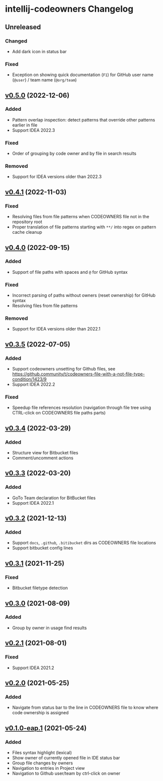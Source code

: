 <!-- Keep a Changelog guide -> https://keepachangelog.com -->

# intellij-codeowners Changelog

## Unreleased

### Changed
- Add dark icon in status bar

### Fixed
- Exception on showing quick documentation (`F1`) for GitHub user name (`@user`) / team name (`@org/team`)

## [v0.5.0](https://github.com/fan-tom/intellij-codeowners/tree/v0.5.0) (2022-12-06)

### Added
- Pattern overlap inspection: detect patterns that override other patterns earlier in file
- Support IDEA 2022.3

### Fixed
- Order of grouping by code owner and by file in search results

### Removed
- Support for IDEA versions older than 2022.3

## [v0.4.1](https://github.com/fan-tom/intellij-codeowners/tree/v0.4.1) (2022-11-03)

### Fixed
- Resolving files from file patterns when CODEOWNERS file not in the repository root
- Proper translation of file patterns starting with `**/` into regex on pattern cache cleanup

## [v0.4.0](https://github.com/fan-tom/intellij-codeowners/tree/v0.4.0) (2022-09-15)

### Added
- Support of file paths with spaces and `@` for GitHub syntax

### Fixed
- Incorrect parsing of paths without owners (reset ownership) for GitHub syntax
- Resolving files from file patterns

### Removed
- Support for IDEA versions older than 2022.1

## [v0.3.5](https://github.com/fan-tom/intellij-codeowners/tree/v0.3.5) (2022-07-05)

### Added
- Support codeowners unsetting for Github files, see https://github.community/t/codeowners-file-with-a-not-file-type-condition/1423/9
- Support IDEA 2022.2

### Fixed
- Speedup file references resolution (navigation through file tree using CTRL-click on CODEOWNERS file paths parts)

## [v0.3.4](https://github.com/fan-tom/intellij-codeowners/tree/v0.3.4) (2022-03-29)

### Added
- Structure view for Bitbucket files
- Comment/uncomment actions

## [v0.3.3](https://github.com/fan-tom/intellij-codeowners/tree/v0.3.3) (2022-03-20)

### Added
- GoTo Team declaration for BitBucket files
- Support IDEA 2022.1

## [v0.3.2](https://github.com/fan-tom/intellij-codeowners/tree/v0.3.2) (2021-12-13)

### Added
- Support `docs`, `.github`, `.bitibucket` dirs as CODEOWNERS file locations
- Support bitbucket config lines

## [v0.3.1](https://github.com/fan-tom/intellij-codeowners/tree/v0.3.1) (2021-11-25)

### Fixed
- Bitbucket filetype detection

## [v0.3.0](https://github.com/fan-tom/intellij-codeowners/tree/v0.3.0) (2021-08-09)

### Added
- Group by owner in usage find results

## [v0.2.1](https://github.com/fan-tom/intellij-codeowners/tree/v0.2.1) (2021-08-01)

### Fixed
- Support IDEA 2021.2

## [v0.2.0](https://github.com/fan-tom/intellij-codeowners/tree/v0.2.0) (2021-05-25)

### Added
- Navigate from status bar to the line in CODEOWNERS file to know where code ownership is assigned

## [v0.1.0-eap.1](https://github.com/fan-tom/intellij-codeowners/tree/v0.1.0) (2021-05-24)

### Added
- Files syntax highlight (lexical)
- Show owner of currently opened file in IDE status bar
- Group file changes by owners
- Navigation to entries in Project view
- Navigation to Github user/team by ctrl-click on owner
